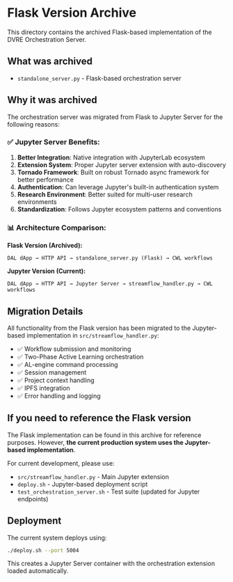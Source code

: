 # Flask Version Archive

This directory contains the archived Flask-based implementation of the DVRE Orchestration Server.

## What was archived

- `standalone_server.py` - Flask-based orchestration server

## Why it was archived

The orchestration server was migrated from Flask to Jupyter Server for the following reasons:

### ✅ **Jupyter Server Benefits:**
1. **Better Integration**: Native integration with JupyterLab ecosystem
2. **Extension System**: Proper Jupyter server extension with auto-discovery
3. **Tornado Framework**: Built on robust Tornado async framework for better performance
4. **Authentication**: Can leverage Jupyter's built-in authentication system
5. **Research Environment**: Better suited for multi-user research environments
6. **Standardization**: Follows Jupyter ecosystem patterns and conventions

### 📊 **Architecture Comparison:**

**Flask Version (Archived):**
```
DAL dApp → HTTP API → standalone_server.py (Flask) → CWL workflows
```

**Jupyter Version (Current):**
```
DAL dApp → HTTP API → Jupyter Server → streamflow_handler.py → CWL workflows
```

## Migration Details

All functionality from the Flask version has been migrated to the Jupyter-based implementation in `src/streamflow_handler.py`:

- ✅ Workflow submission and monitoring
- ✅ Two-Phase Active Learning orchestration
- ✅ AL-engine command processing
- ✅ Session management
- ✅ Project context handling
- ✅ IPFS integration
- ✅ Error handling and logging

## If you need to reference the Flask version

The Flask implementation can be found in this archive for reference purposes. However, **the current production system uses the Jupyter-based implementation**.

For current development, please use:
- `src/streamflow_handler.py` - Main Jupyter extension
- `deploy.sh` - Jupyter-based deployment script
- `test_orchestration_server.sh` - Test suite (updated for Jupyter endpoints)

## Deployment

The current system deploys using:
```bash
./deploy.sh --port 5004
```

This creates a Jupyter Server container with the orchestration extension loaded automatically. 
